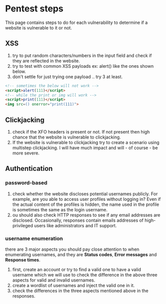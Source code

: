 # Pentest steps

This page contains steps to do for each vulnerability to determine if a website is vulnerable to it or not.

## XSS
1. try to put random characters/numbers in the input field and check if they are reflected in the website.
2. try to test with common XSS payloads ex: alert() like the ones shown below.
3. don't settle for just trying one payload .. try 3 at least.
```html
<!-- sometimes the below will not work -->
<script>alert(111)</script>
<!-- while the print or img will work -->
<script>print(111)</script>
<img src=() onerror="print(111)">
```

## Clickjacking
1. check if the XFO headers is present or not. If not present then high chance that the website is vulnerable to clickjacking.
2. If the website is vulnerable to clickjacking try to create a scenario using multistep clickjacking. I will have much impact and will - of course - be more severe.

## Authentication
### password-based
1. check whether the website discloses potential usernames publicly. For example, are you able to access user profiles without logging in? Even if the actual content of the profiles is hidden, the name used in the profile is sometimes the same as the login username.
2. ou should also check HTTP responses to see if any email addresses are disclosed. Occasionally, responses contain emails addresses of high-privileged users like administrators and IT support.

### username enumeration
there are 3 major aspects you should pay close attention to when enumerating usernames, and they are __Status codes__, __Error messages__ and __Response times__.
1. first, create an account or try to find a valid one to have a valid username which we will use to check the difference in the above three aspects for valid and invalid usernames.
2. create a wordlist of usernames and inject the valid one in it.
3. check the differences in the three aspects mentioned above in the responses.


